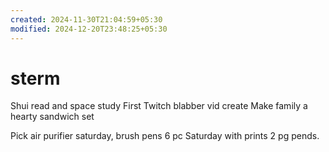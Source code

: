 ```yaml
---
created: 2024-11-30T21:04:59+05:30
modified: 2024-12-20T23:48:25+05:30
---
```


# sterm

Shui read and space study
First Twitch blabber vid create
Make family a hearty sandwich set 


Pick air purifier saturday, brush pens 6 pc Saturday with prints 2 pg pends.
